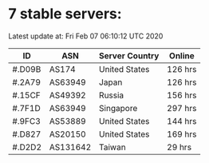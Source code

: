# 7 stable servers:

Latest update at: Fri Feb 07 06:10:12 UTC 2020

| ID | ASN | Server Country | Online |
| -- | --- | -------------- | ------ |
| #.D09B | AS174 | United States | 126 hrs |
| #.2A79 | AS63949 | Japan | 126 hrs |
| #.15CF | AS49392 | Russia | 156 hrs |
| #.7F1D | AS63949 | Singapore | 297 hrs |
| #.9FC3 | AS53889 | United States | 144 hrs |
| #.D827 | AS20150 | United States | 169 hrs |
| #.D2D2 | AS131642 | Taiwan | 29 hrs |

